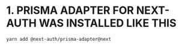 # 1. PRISMA ADAPTER FOR NEXT-AUTH WAS INSTALLED LIKE THIS

```
yarn add @next-auth/prisma-adapter@next
```